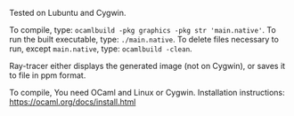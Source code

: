 Tested on Lubuntu and Cygwin.

To compile, type:
`ocamlbuild -pkg graphics -pkg str 'main.native'`.
To run the built executable, type:
`./main.native`.
To delete files necessary to run, except `main.native`, type:
`ocamlbuild -clean`.

Ray-tracer either displays the generated image (not on Cygwin), or saves it to file in ppm format.

To compile, You need OCaml and Linux or Cygwin. Installation instructions:
https://ocaml.org/docs/install.html